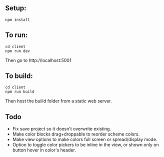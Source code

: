 ## Setup:

    npm install

## To run:

    cd client
    npm run dev

Then go to http://localhost:5001

## To build:
    
    cd client
    npm run build

Then host the buiild folder from a static web server.

## Todo

- Fix save project so it doesn't overwrite existing.
- Make color blocks drag+droppable to reorder scheme colors.
- Make view options to make colors full screen or spread/display mode.
- Option to toggle color pickers to be inline in the view, or shown only on button hover in color's header.